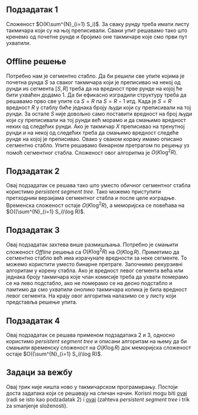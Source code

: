 ## Подзадатак 1
Сложеност $O(K\sum^{N}_{i=1} S_i)$. За сваку рунду треба имати листу такмичара који су на њој преписивали. Сваки упит решавамо тако што кренемо од почетне рунде и бројимо оне такмичаре које смо први пут ухватили.

## Offline решење
Потребно нам је сегментно стабло. Да би решили све упите којима је почетна рунда $S$ за сваког такмичара који је преписивао на некој од рунди иѕ сегмента $[S,R]$ треба да на вредност прве рунде на којој ће бити ухваћен додамо $1$. Да би ефикасно изградили структуру треба да решавамо прво све упите са $S=R$ па $S=R-1$ итд. Када је $S=R$ вредност $R$ у стаблу биће једнака броју људи који су преписивали на тој рунди. За остале $S$ није довољно само поставити вредност на број људи који су преписивали на тој рунди већ морамо и да смањимо вредност неких од следећих рунди. Ако је такмичар $X$ преписивао на тренутној рунди и на некој од следећих треба да смањимо вредност следеће рунде на којој је преписивао. Овако у сваком кораку имамо описано сегментно стабло. Упите решавамо бинарном претрагом по решењу уз помоћ сегментног стабла. Сложеност овог алгоритма је $O(K\log^2 R)$.

## Подзадатак 2
Овај подзадатак се решава тако што уместо обичног сегментног стабла користимо *persistent segment tree*. Тако можемо приступити претходним верзијама сегментног стабла и после целе изградње. Временска сложеност остаје $O(K\log^2 R)$, а меморијска се повећава на $O((\sum^{N}_{i=1} S_i)\log R)$.

## Подзадатак 3

Овај подзадатак захтева више размишљања. Потребно је смањити сложеност *Offline* решења са $O(K\log^2 R)$ на $O(K\log R)$. Приметимо да сегментно стабло већ има израчунате вредности за неке сегменте. То можемо користити уместо бинарне претраге. Започнимо рекурзивнi алгоритам у корену стабла. Ако је вредност левог сегмента већа или једнака броју такмичара које члан комисије треба да ухвати померамо се на лево подстабло, ако не померамо се на десно подстабло и памтимо да смо ухватили онолико такмичара колика је била вредност левог сегмента. На крају овог алгоритма налазимо се у листу који представља решење упита.

## Подзадатак 4

Овај подзадатак се решава применом подзадатака $2$ и $3$, односно користимо *persistent segment tree* и описани алгоритам на њему да би смањили временску сложеност на $O(K\log R)$ док меморијска сложеност остаје $O((\sum^{N}_{i=1} S_i)\log R)$.

## Задаци за вежбу

Овај трик није ништа ново у такмичарском програмирању. Постоји доста задатака који се решавају на сличан начин. Korisni mogu biti [ovaj](http://codeforces.com/contest/899/problem/F) (radi se isto kao podzadatak $2$) i [ovaj](http://codeforces.com/problemset/problem/786/C) (zahteva *persistent segment tree* i trik za smanjenje složenosti). 